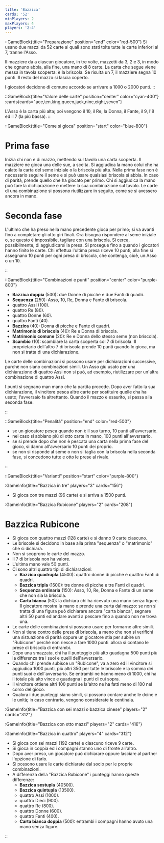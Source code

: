 ```yaml
---
title: 'Bazzica'
cards: '52'
minPlayers: 2
maxPlayers: 4
players: '2-4'
---
```


<!--more-->

::GameBlock{title="Preparazione" position="end" color="red-500"}
Si usano due mazzi da 52 carte ai quali sono stati tolte tutte le carte inferiori al 7, tranne l'Asso.

Il mazziere da a ciascun giocatore, in tre volte, mazzetti da 3, 2 e 3, in modo che ognuno abbia, alla fine, una mano di 8 carte. La carta che segue viene messa in tavola scoperta: è la briscola. Se risulta un 7, il mazziere segna 10 punti. Il resto del mazzo si lascia coperto.

I giocatori decidono di comune accordo se arrivare a 1000 o 2000 punti.
::

::GameBlock{title="Valore delle carte" position="center" color="cyan-400"}
:cards{cards="ace,ten,king,queen,jack,nine,eight,seven"}

L'Asso è la carta più alta; poi vengono il 10, il Re, la Donna, il Fante, il 9, l'8 ed il 7 (la più bassa).
::

::GameBlock{title="Come si gioca" position="start" color="blue-800"}

# Prima fase

Inizia chi non è di mazzo, mettendo sul tavolo una carta scoperta. Il mazziere ne gioca una delle sue, a scelta. Si aggiudica la mano colui che ha calato la carta del seme iniziale o la briscola più alta. Nella prima fase non è necessario seguire il seme e si può usare qualsiasi briscola si abbia. In caso di parità, prende quello che ha giocato per primo. Chi si aggiudica la mano può fare la dichiarazione e mettere la sua combinazione sul tavolo. Le carte di una combinazione si possono riutilizzare in seguito, come se si avessero ancora in mano.

# Seconda fase

L'ultimo che ha preso nella mano precedente gioca per primo; si va avanti fino a completare gli otto giri finali. Ora bisogna rispondere al seme iniziale o, se questo è impossibile, tagliare con una briscola. Si cerca, possibilmente, di aggiudicarsi la presa.
Si prosegue fino a quando i giocatori hanno finito le carte. Chi effettua l'ultima presa riceve 10 punti; alla fine si assegnano 10 punti per ogni presa di briscola, che contenga, cioè, un Asso o un 10.

::

::GameBlock{title="Combinazioni e punti" position="center" color="purple-800"}

- **Bazzica doppia** (500): due Donne di picche e due Fanti di quadri.
- **Sequenza** (250): Asso, 10, Re, Donna e Fante di briscola.
- quattro Assi (100).
- quattro Re (80).
- quattro Donne (60).
- quattro Fanti (40).
- **Bazzica** (40): Donna di picche e Fante di quadri.
- **Matrimonio di briscola** (40): Re e Donna di briscola.
- **Matrimonio comune** (20): Re e Donna dello stesso seme (non briscola).
- **Scambio** (10): scambiare la carta scoperta col 7 di briscola. Il proprietario dell'altro 7 di briscola prende 10 punti quando lo gioca, ma non si tratta di una dichiarazione.

Le carte delle combinazioni si possono usare per dichiarazioni successive, purchè non siano combinazioni simili. Un Asso giù usato per una dichiarazione di quattro Assi non si può, ad esempio, riutilizzare per un'altra combinazione di quattro Assi.

I punti si segnano man mano che la partita procede. Dopo aver fatto la sua dichiarazione, il vincitore pesca altre carte per sostituire quelle cha ha usato; l'avversaio fa altrettanto. Quando il mazzo è esaurito, si passa alla seconda fase.

::

::GameBlock{title="Penalità" position="end" color="red-500"}

- se un giocatore pesca quando non è il suo turno, 10 punti all'avversario.
- nel caso si abbiano più di otto carte in mano, 100 punti all'avversario.
- se si prende dopo che non è pescata una carta nella prima fase del gioco, si danno all'avversario 10 punti dei proprio.
- se non si risponde al seme o non si taglia con la briscola nella seconda fase, si concedono tutte e otto le prese al rivale.

::

::GameBlock{title="Varianti" position="start" color="purple-800"}

:GameInfo{title="Bazzica in tre" players="3" cards="156"}

- Si gioca con tre mazzi (96 carte) e si arriva a 1500 punti.

:GameInfo{title="Bazzica Rubicone" players="2" cards="208"}

# Bazzica Rubicone

- Si gioca con quattro mazzi (128 carte) e si danno 9 carte ciascuno.
- Le briscole si decidono in base alla prima "sequenza" o "matrimonio" che si dichiara.
- Non si scoprono le carte del mazzo.
- Il 7 di briscola non ha valore.
- L'ultima mano vale 50 punti.
- Ci sono altri quattro tipi di dichiarazioni:
  - **Bazzica quadrupla** (4500): quattro donne di picche e quattro Fanti di quadri.
  - **Bazzica tripla** (1500): tre donne di picche e tre Fanti di quadri.
  - **Sequenza ordinaria** (150): Asso, 10, Re, Donna e Fante di un seme che non sia la briscola.
  - **Carta bianca** (50): la dichiara chi ha ricevuto una mano senza figure. Il giocatore mostra la mano e prende una carta dal mazzo: se non si tratta di una figura può dichiarare ancora "carta bianca", segnare altri 50 punti ed andare avanti a pescare fino a quando non ne trova una.
- Le carte delle combinazioni si possono usare per formarne altre simili.
- Non si tiene contro delle prese di briscola, a meno che non si verifichi una sistuazione di parità oppure un giocatore stia per subire un "Rubicone" perchè non riesce a fare 1000 punti: allora si contano le prese di briscola di entrambi.
- Dopo una smazzata, chi ha il punteggio più alto guadagna 500 punti più la differenza tra i suoi e quelli dell'avversario.
- Quando chi prende subisce un "Rubicone", va a zero ed il vincitore si aggiudica 1000 punti, più altri 350 per tutte le briscole e la somma dei punti suoi e dell'avversario. Se entrambi ne hanno meno di 1000, chi ha il totale più alto vince e guadagna i punti di cui sopra.
- Il vincitore ottiene altri 100 punti se la'altro ne ha fatti meno di 100 nel corso del gioco.
- Qualora i due punteggi siano simili, si possono contare anche le dcine e le unità; in caso contrario, vengono considerate le centinaia.

:GameInfo{title="Bazzica con sei mazzi o bazzica cinese" players="2" cards="312"}

:GameInfo{title="Bazzica con otto mazzi" players="2" cards="416"}

:GameInfo{title="Bazzica in quattro" players="4" cards="312"}

- Si gioca con sei mazzi (192 carte) e ciascuno riceve 9 carte.
- Si gioca in coppia ed i compagni stanno uno di fronte all'altro.
- Dopo aver preso, un giocatore può dichiarare oppure lasciare al partner l'opzione di farlo.
- Si possono usare le carte dichiarate dal socio per le proprie combinazioni.
- A differenza della "Bazzica Rubicone" i punteggi hanno queste differenze:
  - **Bazzica sestupla** (40500).
  - **Bazzica quintupla** (13500).
  - quattro Assi (1000).
  - quattro Dieci (900).
  - quattro Re (800).
  - quattro Donne (600).
  - quattro Fanti (400).
  - **Carta bianca doppia** (500): entrambi i compagni hanno avuto una mano senza figure.

::
